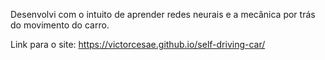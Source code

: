 Desenvolvi com o intuito de aprender redes neurais e a mecânica por trás do movimento do carro.

Link para o site: https://victorcesae.github.io/self-driving-car/
